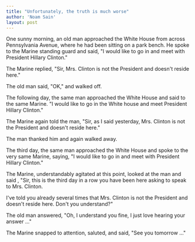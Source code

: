 ```yaml
---
title: "Unfortunately, the truth is much worse"
author: 'Noam Sain'
layout: post
---
```


One sunny morning, an old man approached the White House from across Pennsylvania Avenue, where he had been sitting on a park bench. He spoke to the Marine standing guard and said, "I would like to go in and meet with President Hillary Clinton."

The Marine replied, "Sir, Mrs. Clinton is not the President and doesn't reside here."

The old man said, "OK," and walked off.

The following day, the same man approached the White House and said to the same Marine. "I would like to go in the White house and meet President Hillary Clinton."

The Marine again told the man, "Sir, as I said yesterday, Mrs. Clinton is not the President and doesn't reside here."

The man thanked him and again walked away.

The third day, the same man approached the White House and spoke to the very same Marine, saying, "I would like to go in and meet with President Hillary Clinton."

The Marine, understandably agitated at this point, looked at the man and said , "Sir, this is the third day in a row you have been here asking to speak to Mrs. Clinton.

I've told you already several times that Mrs. Clinton is not the President and doesn't reside here. Don't you understand?"

The old man answered, "Oh, I understand you fine, I just love hearing your answer …"

The Marine snapped to attention, saluted, and said, "See you tomorrow …"